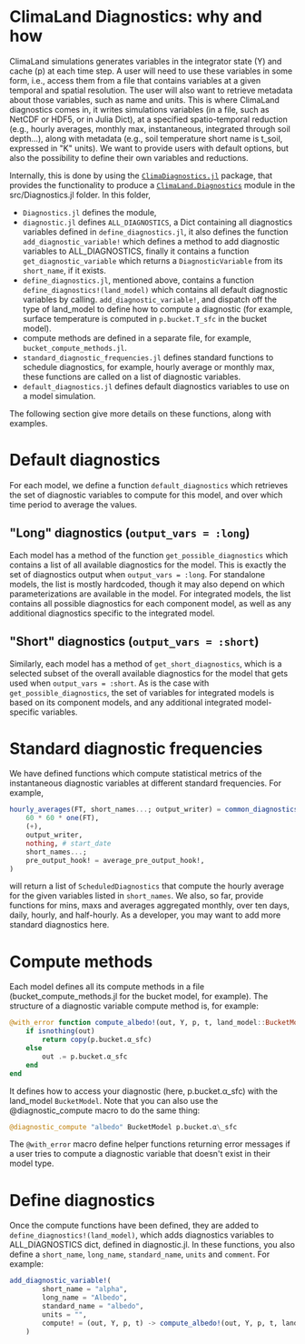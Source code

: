 # ClimaLand Diagnostics: why and how

ClimaLand simulations generates variables in the integrator state (Y) and cache (p) at each time step.
A user will need to use these variables in some form, i.e., access them from a file that contains variables at a given temporal and spatial resolution.
The user will also want to retrieve metadata about those variables, such as name and units.
This is where ClimaLand diagnostics comes in, it writes simulations variables (in a file, such as NetCDF or HDF5, or in Julia Dict), at a specified spatio-temporal reduction
(e.g., hourly averages, monthly max, instantaneous, integrated through soil depth...), along with metadata (e.g., soil temperature short name is t\_soil, expressed in "K" units).
We want to provide users with default options, but also the possibility to define their own variables and reductions.

Internally, this is done by using the [`ClimaDiagnostics.jl`](https://github.com/CliMA/ClimaDiagnostics.jl) package, that provides the functionality to produce a
[`ClimaLand.Diagnostics`](https://github.com/CliMA/ClimaLand.jl/tree/main/src/Diagnostics/Diagnostics.jl) module in the src/Diagnostics.jl folder. In this folder,
 - `Diagnostics.jl` defines the module,
 - `diagnostic.jl` defines `ALL_DIAGNOSTICS`, a Dict containing all diagnostics variables defined in `define_diagnostics.jl`, it also defines the function
 `add_diagnostic_variable!` which defines a method to add diagnostic variables to ALL\_DIAGNOSTICS, finally it contains a function `get_diagnostic_variable` which returns a
 `DiagnosticVariable` from its `short_name`, if it exists.
 - `define_diagnostics.jl`, mentioned above, contains a function `define_diagnostics!(land_model)` which contains all default diagnostic variables by calling.
 `add_diagnostic_variable!`, and dispatch off the type of land\_model to define how to compute a diagnostic (for example, surface temperature is computed in `p.bucket.T_sfc` in the bucket model).
 - compute methods are defined in a separate file, for example, `bucket_compute_methods.jl`.
 - `standard_diagnostic_frequencies.jl` defines standard functions to schedule diagnostics, for example, hourly average or monthly max, these functions are called on a list of diagnostic variables.
 - `default_diagnostics.jl` defines default diagnostics variables to use on a model simulation.

The following section give more details on these functions, along with examples.

# Default diagnostics

For each model, we define a function `default_diagnostics` which retrieves the set of diagnostic
variables to compute for this model, and over which time period to average the values.

## "Long" diagnostics (`output_vars = :long`)
Each model has a method of the function `get_possible_diagnostics` which contains a
list of all available diagnostics for the model. This is exactly the set of diagnostics
output when `output_vars = :long`.
For standalone models, the list is mostly hardcoded, though it may also depend on
which parameterizations are available in the model. For integrated models, the list
contains all possible diagnostics for each component model, as well as any additional
diagnostics specific to the integrated model.

## "Short" diagnostics (`output_vars = :short`)
Similarly, each model has a method of `get_short_diagnostics`, which is a selected subset
of the overall available diagnostics for the model that gets used when `output_vars = :short`.
As is the case with `get_possible_diagnostics`, the set of variables for integrated models is
based on its component models, and any additional integrated model-specific variables.

# Standard diagnostic frequencies

We have defined functions which compute statistical metrics of the instantaneous diagnostic variables at different standard frequencies. For example,

```Julia
hourly_averages(FT, short_names...; output_writer) = common_diagnostics(
    60 * 60 * one(FT),
    (+),
    output_writer,
    nothing, # start_date
    short_names...;
    pre_output_hook! = average_pre_output_hook!,
)
```

will return a list of `ScheduledDiagnostics` that compute the hourly average for the given variables listed in `short_names`.
We also, so far, provide functions for mins, maxs and averages aggregated monthly, over ten days, daily, hourly, and half-hourly.
As a developer, you may want to add more standard diagnostics here.

# Compute methods

Each model defines all its compute methods in a file (bucket\_compute\_methods.jl for the bucket model, for example).
The structure of a diagnostic variable compute method is, for example:
```Julia
@with_error function compute_albedo!(out, Y, p, t, land_model::BucketModel)
    if isnothing(out)
        return copy(p.bucket.α_sfc)
    else
        out .= p.bucket.α_sfc
    end
end
```

It defines how to access your diagnostic (here, p.bucket.α\_sfc) with the land\_model `BucketModel`.
Note that you can also use the @diagnostic\_compute macro to do the same thing:

```Julia
@diagnostic_compute "albedo" BucketModel p.bucket.α\_sfc
```

The `@with_error` macro define helper functions returning error messages if a user tries to compute a diagnostic variable that doesn't exist in their model type.

# Define diagnostics

Once the compute functions have been defined, they are added to `define_diagnostics!(land_model)`, which adds diagnostics variables to ALL\_DIAGNOSTICS dict,
defined in diagnostic.jl. In these functions, you also define a `short_name`, `long_name`, `standard_name`, `units` and `comment`. For example:

```Julia
add_diagnostic_variable!(
        short_name = "alpha",
        long_name = "Albedo",
        standard_name = "albedo",
        units = "",
        compute! = (out, Y, p, t) -> compute_albedo!(out, Y, p, t, land_model),
    )
```
